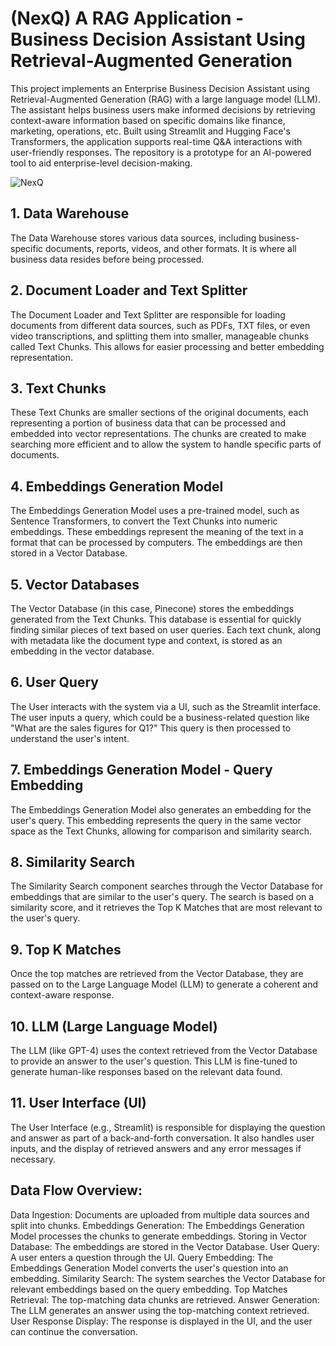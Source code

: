 # (NexQ) A RAG Application - Business Decision Assistant Using Retrieval-Augmented Generation

This project implements an Enterprise Business Decision Assistant using Retrieval-Augmented Generation (RAG) with a large language model (LLM). The assistant helps business users make informed decisions by retrieving context-aware information based on specific domains like finance, marketing, operations, etc. Built using Streamlit and Hugging Face's Transformers, the application supports real-time Q&A interactions with user-friendly responses. The repository is a prototype for an AI-powered tool to aid enterprise-level decision-making.


![NexQ](https://github.com/user-attachments/assets/b7977a17-7a7d-4c1c-aebe-85570eba340a)

## 1. Data Warehouse
The Data Warehouse stores various data sources, including business-specific documents, reports, videos, and other formats. It is where all business data resides before being processed.

## 2. Document Loader and Text Splitter
The Document Loader and Text Splitter are responsible for loading documents from different data sources, such as PDFs, TXT files, or even video transcriptions, and splitting them into smaller, manageable chunks called Text Chunks. This allows for easier processing and better embedding representation.

## 3. Text Chunks
These Text Chunks are smaller sections of the original documents, each representing a portion of business data that can be processed and embedded into vector representations. The chunks are created to make searching more efficient and to allow the system to handle specific parts of documents.

## 4. Embeddings Generation Model
The Embeddings Generation Model uses a pre-trained model, such as Sentence Transformers, to convert the Text Chunks into numeric embeddings. These embeddings represent the meaning of the text in a format that can be processed by computers. The embeddings are then stored in a Vector Database.

## 5. Vector Databases
The Vector Database (in this case, Pinecone) stores the embeddings generated from the Text Chunks. This database is essential for quickly finding similar pieces of text based on user queries. Each text chunk, along with metadata like the document type and context, is stored as an embedding in the vector database.

## 6. User Query
The User interacts with the system via a UI, such as the Streamlit interface. The user inputs a query, which could be a business-related question like "What are the sales figures for Q1?" This query is then processed to understand the user's intent.

## 7. Embeddings Generation Model - Query Embedding
The Embeddings Generation Model also generates an embedding for the user's query. This embedding represents the query in the same vector space as the Text Chunks, allowing for comparison and similarity search.

## 8. Similarity Search
The Similarity Search component searches through the Vector Database for embeddings that are similar to the user's query. The search is based on a similarity score, and it retrieves the Top K Matches that are most relevant to the user's query.

## 9. Top K Matches
Once the top matches are retrieved from the Vector Database, they are passed on to the Large Language Model (LLM) to generate a coherent and context-aware response.

## 10. LLM (Large Language Model)
The LLM (like GPT-4) uses the context retrieved from the Vector Database to provide an answer to the user's question. This LLM is fine-tuned to generate human-like responses based on the relevant data found.

## 11. User Interface (UI)
The User Interface (e.g., Streamlit) is responsible for displaying the question and answer as part of a back-and-forth conversation. It also handles user inputs, and the display of retrieved answers and any error messages if necessary.

## Data Flow Overview:
Data Ingestion: Documents are uploaded from multiple data sources and split into chunks.
Embeddings Generation: The Embeddings Generation Model processes the chunks to generate embeddings.
Storing in Vector Database: The embeddings are stored in the Vector Database.
User Query: A user enters a question through the UI.
Query Embedding: The Embeddings Generation Model converts the user's question into an embedding.
Similarity Search: The system searches the Vector Database for relevant embeddings based on the query embedding.
Top Matches Retrieval: The top-matching data chunks are retrieved.
Answer Generation: The LLM generates an answer using the top-matching context retrieved.
User Response Display: The response is displayed in the UI, and the user can continue the conversation.
